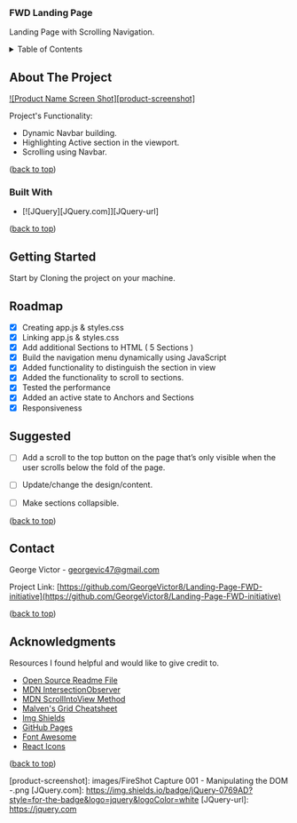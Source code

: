 
<a name="readme-top"></a>


<!-- PROJECT LOGO -->
<br />
<div class =".text-alight-center">
  <h3 class =".text-alight-center">FWD Landing Page</h3>
  <p class =".text-alight-center">
    Landing Page with Scrolling Navigation.
</div>



<!-- TABLE OF CONTENTS -->
<details>
  <summary>Table of Contents</summary>
  <ol>
    <li>
      <a href="#about-the-project">About The Project</a>
      <ul>
        <li><a href="#built-with">Built With</a></li>
      </ul>
    </li>
    <li>
      <a href="#getting-started">Getting Started</a>
    <li><a href="#roadmap">Roadmap</a></li>
    <li><a href="#suggested">Suggested</a></li> 
    <li><a href="#contact">Contact</a></li>
    <li><a href="#acknowledgments">Acknowledgments</a></li>
  </ol>
</details>


<!-- ABOUT THE PROJECT -->
## About The Project

[![Product Name Screen Shot][product-screenshot]](https://example.com)

Project's Functionality:

* Dynamic Navbar building.
* Highlighting Active section in the viewport.
* Scrolling using Navbar.

<p class ="text-alight-right">(<a href="#readme-top">back to top</a>)</p>


### Built With

* [![JQuery][JQuery.com]][JQuery-url]

<p class ="text-alight-right">(<a href="#readme-top">back to top</a>)</p>


<!-- GETTING STARTED -->
## Getting Started

Start by Cloning the project on your machine.

<!-- ROADMAP -->
## Roadmap

- [x] Creating app.js & styles.css
- [x] Linking app.js & styles.css
- [x] Add additional Sections to HTML ( 5 Sections )
- [x] Build the navigation menu dynamically using JavaScript
- [x] Added functionality to distinguish the section in view
- [x] Added the functionality to scroll to sections.
- [x] Tested the performance
- [x] Added an active state to Anchors and Sections
- [x] Responsiveness

## Suggested 
- [ ] Add a scroll to the top button on the page that’s only visible when the user scrolls below the fold of the page.
- [ ] Update/change the design/content.
- [ ] Make sections collapsible.


<p class ="text-alight-right">(<a href="#readme-top">back to top</a>)</p>

<!-- CONTACT -->
## Contact

George Victor - georgevic47@gmail.com

Project Link: [https://github.com/GeorgeVictor8/Landing-Page-FWD-initiative](https://github.com/GeorgeVictor8/Landing-Page-FWD-initiative)

<p class ="text-alight-right">(<a href="#readme-top">back to top</a>)</p>


<!-- ACKNOWLEDGMENTS -->
## Acknowledgments

Resources I found helpful and would like to give credit to.

* [Open Source Readme File](https://github.com/othneildrew/Best-README-Template#readme-top)
* [MDN IntersectionObserver](https://developer.mozilla.org/en-US/docs/Web/API/IntersectionObserver/observe)
* [MDN ScrollIntoView Method](https://developer.mozilla.org/en-US/docs/Web/API/Element/scrollIntoView)
* [Malven's Grid Cheatsheet](https://grid.malven.co/)
* [Img Shields](https://shields.io)
* [GitHub Pages](https://pages.github.com)
* [Font Awesome](https://fontawesome.com)
* [React Icons](https://react-icons.github.io/react-icons/search)

<p class ="text-alight-right">(<a href="#readme-top">back to top</a>)</p>



<!-- MARKDOWN LINKS & IMAGES -->
[product-screenshot]: images/FireShot Capture 001 - Manipulating the DOM -.png
[JQuery.com]: https://img.shields.io/badge/jQuery-0769AD?style=for-the-badge&logo=jquery&logoColor=white
[JQuery-url]: https://jquery.com 
